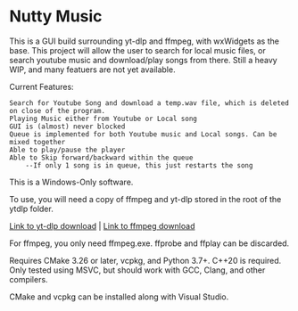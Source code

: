 # Nutty Music

This is a GUI build surrounding yt-dlp and ffmpeg, with wxWidgets as the base.
This project will allow the user to search for local music files, or search
youtube music and download/play songs from there. Still a heavy WIP, 
and many featuers are not yet available. 

Current Features:
  
    Search for Youtube Song and download a temp.wav file, which is deleted on close of the program.
    Playing Music either from Youtube or Local song
    GUI is (almost) never blocked
    Queue is implemented for both Youtube music and Local songs. Can be mixed together
    Able to play/pause the player
    Able to Skip forward/backward within the queue
        --If only 1 song is in queue, this just restarts the song

This is a Windows-Only software.

To use, you will need a copy of ffmpeg and yt-dlp stored in the root of the ytdlp folder.

[Link to yt-dlp download](https://github.com/yt-dlp/yt-dlp/releases/download/2024.05.27/yt-dlp.exe) | [Link to ffmpeg download](https://github.com/yt-dlp/FFmpeg-Builds/releases/download/latest/ffmpeg-master-latest-win64-gpl.zip)

For ffmpeg, you only need ffmpeg.exe. ffprobe and ffplay can be discarded.

Requires CMake 3.26 or later, vcpkg, and Python 3.7+. C++20 is required. Only tested using MSVC, but should work with GCC, Clang, and other compilers.

CMake and vcpkg can be installed along with Visual Studio.
